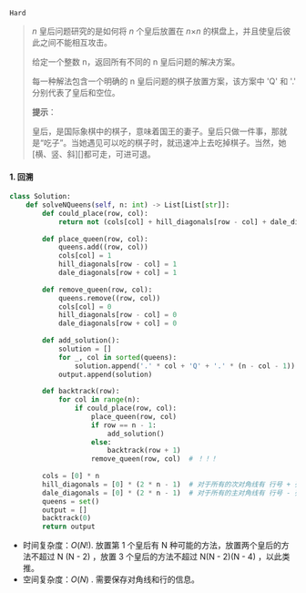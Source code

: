 `Hard`

> *n* 皇后问题研究的是如何将 *n* 个皇后放置在 *n*×*n* 的棋盘上，并且使皇后彼此之间不能相互攻击。
>
> 给定一个整数 n，返回所有不同的 n 皇后问题的解决方案。
>
> 每一种解法包含一个明确的 n 皇后问题的棋子放置方案，该方案中 'Q' 和 '.' 分别代表了皇后和空位。
>
> **提示**：
>
> 皇后，是国际象棋中的棋子，意味着国王的妻子。皇后只做一件事，那就是“吃子”。当她遇见可以吃的棋子时，就迅速冲上去吃掉棋子。当然，她[横、竖、斜][]都可走，可进可退。
>

#### 1.  回溯

```python
class Solution:
    def solveNQueens(self, n: int) -> List[List[str]]:
        def could_place(row, col):
            return not (cols[col] + hill_diagonals[row - col] + dale_diagonals[row + col])
        
        def place_queen(row, col):
            queens.add((row, col))
            cols[col] = 1
            hill_diagonals[row - col] = 1
            dale_diagonals[row + col] = 1
        
        def remove_queen(row, col):
            queens.remove((row, col))
            cols[col] = 0
            hill_diagonals[row - col] = 0
            dale_diagonals[row + col] = 0
        
        def add_solution():
            solution = []
            for _, col in sorted(queens):
                solution.append('.' * col + 'Q' + '.' * (n - col - 1))
            output.append(solution)
        
        def backtrack(row):
            for col in range(n):
                if could_place(row, col):
                    place_queen(row, col)
                    if row == n - 1:
                        add_solution()
                    else:
                        backtrack(row + 1)
                    remove_queen(row, col)  # ！！！
        
        cols = [0] * n
        hill_diagonals = [0] * (2 * n - 1)  # 对于所有的次对角线有 行号 + 列号 = 常数
        dale_diagonals = [0] * (2 * n - 1)  # 对于所有的主对角线有 行号 - 列号 = 常数
        queens = set()
        output = []
        backtrack(0)
        return output
```

- 时间复杂度：$O(N!)$. 放置第 1 个皇后有 N 种可能的方法，放置两个皇后的方法不超过 N (N - 2) ，放置 3 个皇后的方法不超过 N(N - 2)(N - 4) ，以此类推。
- 空间复杂度：$O(N)$ . 需要保存对角线和行的信息。